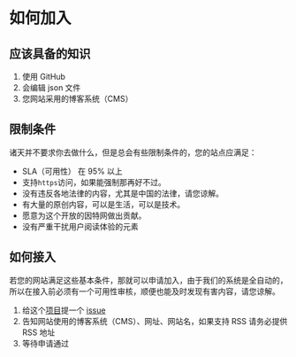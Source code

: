 # 如何加入

## 应该具备的知识

1. 使用 GitHub
2. 会编辑 json 文件
3. 您网站采用的博客系统（CMS）

## 限制条件

诸天并不要求你去做什么，但是总会有些限制条件的，您的站点应满足：

- SLA（可用性） 在 95% 以上
- 支持`https`访问，如果能强制那再好不过。
- 没有违反各地法律的内容，尤其是中国的法律，请您谅解。
- 有大量的原创内容，可以是生活，可以是技术。
- 愿意为这个开放的因特网做出贡献。
- 没有严重干扰用户阅读体验的元素

## 如何接入

若您的网站满足这些基本条件，那就可以申请加入，由于我们的系统是全自动的，所以在接入前必须有一个可用性审核，顺便也能及时发现有害内容，请您谅解。

1. 给这个[项目](https://github.com/invalidProject/crawler)提一个 [issue](https://github.com/invalidProject/crawler/issues)
2. 告知网站使用的博客系统（CMS）、网址、网站名，如果支持 RSS 请务必提供 RSS 地址
3. 等待申请通过